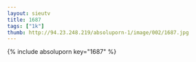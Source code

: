 ```yaml
--- 
layout: sieutv
title: 1687
tags: ["1k"]
thumb: http://94.23.248.219/absoluporn-1/image/002/1687.jpg
---
```

{% include absoluporn key="1687" %} 
